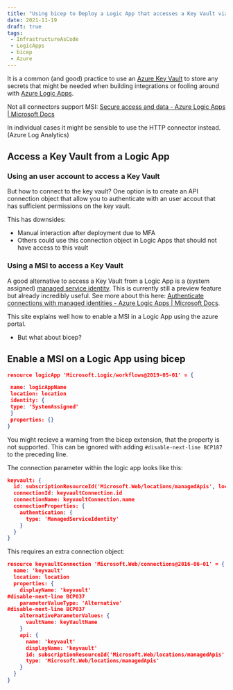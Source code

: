 ```yaml
---
title: "Using bicep to Deploy a Logic App that accesses a Key Vault via managed service identity"
date: 2021-11-19
draft: true
tags: 
 - InfrastructureAsCode
 - LogicApps
 - bicep
 - Azure
---
```


It is a common (and good) practice to use an [Azure Key Vault](https://docs.microsoft.com/en-us/azure/key-vault/) to store any secrets that might be needed when building integrations or fooling around with [Azure Logic Apps](https://docs.microsoft.com/en-us/azure/logic-apps/).


Not all connectors support MSI: [Secure access and data - Azure Logic Apps | Microsoft Docs](https://docs.microsoft.com/en-us/azure/logic-apps/logic-apps-securing-a-logic-app?tabs=azure-portal#authentication-types-supported-triggers-actions)

In individual cases it might be sensible to use the HTTP connector instead. (Azure Log Analytics)

## Access a Key Vault from a Logic App

### Using an user account to access a Key Vault

But how to connect to the key vault? One option is to create an API connection object that allow you to authenticate with an user accout that has sufficient permissions on the key vault.

This has downsides:

- Manual interaction after deployment due to MFA
- Others could use this connection object in Logic Apps that should not have access to this vault

### Using a MSI to access a Key Vault

A good alternative to access a Key Vault from a Logic App is a (system assigned) [managed service identity](https://docs.microsoft.com/en-us/azure/active-directory/managed-identities-azure-resources/overview). This is currently still a preview feature but already incredibly useful. See more about this here: [Authenticate connections with managed identities - Azure Logic Apps | Microsoft Docs](https://docs.microsoft.com/en-us/azure/logic-apps/create-managed-service-identity).

This site explains well how to enable a MSI in a Logic App using the azure portal.

- But what about bicep?

## Enable a MSI on a Logic App using bicep

```json
resource logicApp 'Microsoft.Logic/workflows@2019-05-01' = {

 name: logicAppName
 location: location
 identity: {
 type: 'SystemAssigned'
 }
 properties: {}
}
```

You might recieve a warning from the bicep extension, that the property is not supported. This can be ignored with adding `#disable-next-line BCP187` to the preceding line.

The connection parameter within the logic app looks like this:

```json
keyvault: {
  id: subscriptionResourceId('Microsoft.Web/locations/managedApis', location, 'keyvault')
  connectionId: keyvaultConnection.id
  connectionName: keyvaultConnection.name
  connectionProperties: {
    authentication: {
      type: 'ManagedServiceIdentity'
    }
  }
}
```

This requires an extra connection object:

```json
resource keyvaultConnection 'Microsoft.Web/connections@2016-06-01' = {
  name: 'keyvault'
  location: location
  properties: {
    displayName: 'keyvault'
#disable-next-line BCP037
    parameterValueType: 'Alternative'
#disable-next-line BCP037
    alternativeParameterValues: {
      vaultName: keyVaultName
    }
    api: {
      name: 'keyvault'
      displayName: 'keyvault'
      id: subscriptionResourceId('Microsoft.Web/locations/managedApis', location, 'keyvault')
      type: 'Microsoft.Web/locations/managedApis'
    }
  }
}

```